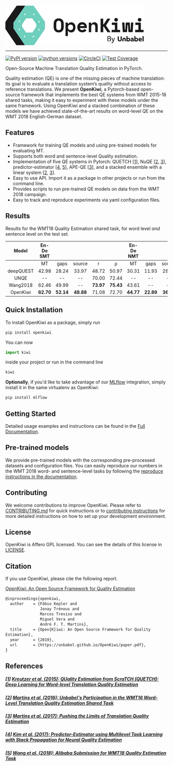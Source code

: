 ![OpenKiwi Logo](https://github.com/Unbabel/OpenKiwi/blob/master/docs/_static/img/openkiwi-logo-horizontal.svg)

--------------------------------------------------------------------------------

[![PyPI version](https://badge.fury.io/py/openkiwi.svg)](https://badge.fury.io/py/openkiwi)
[![python versions](https://img.shields.io/pypi/pyversions/openkiwi.svg)](https://pypi.org/project/openkiwi/)
[![CircleCI](https://circleci.com/gh/Unbabel/OpenKiwi/tree/master.svg?style=shield)](https://circleci.com/gh/Unbabel/OpenKiwi/tree/master)
[![Test Coverage](https://api.codeclimate.com/v1/badges/1910f04383c401e1c5f3/test_coverage)](https://codeclimate.com/github/Unbabel/OpenKiwi/test_coverage)

Open-Source Machine Translation Quality Estimation in PyTorch.

Quality estimation (QE) is one of the missing pieces of machine translation: its goal is to evaluate a translation system’s quality without access to reference translations. We present **OpenKiwi**, a Pytorch-based open-source framework that implements the best QE systems from WMT 2015-18 shared tasks, making it easy to experiment with these models under the same framework. Using OpenKiwi and a stacked combination of these models we have achieved state-of-the-art results on word-level QE on the WMT 2018 English-German dataset.


## Features

* Framework for training QE models and using pre-trained models for evaluating MT.
* Supports both word and sentence-level Quality estimation.
* Implementation of five QE systems in Pytorch: QUETCH [[1]], NuQE [[2], [3]], predictor-estimator [[4], [5]], APE-QE [[3]], and a stacked ensemble with a linear system [[2], [3]]. 
* Easy to use API. Import it as a package in other projects or run from the command line.
* Provides scripts to run pre-trained QE models on data from the WMT 2018 campaign.
* Easy to track and reproduce experiments via yaml configuration files.

## Results

Results for the WMT18 Quality Estimation shared task, for word level *and* sentence level on the test set.

|   Model   | En-De SMT |           |           |           |           | En-De NMT |           |           |           |           |
|:---------:|:---------:|:---------:|:---------:|:---------:|:---------:|:---------:|:---------:|:---------:|:---------:|:---------:|
|           |     MT    |    gaps   |   source  |     r     |     ⍴     |     MT    |    gaps   |   source  |     r     |     ⍴     |
| deepQUEST |   42.98   |   28.24   |   33.97   |   48.72   |   50.97   |   30.31   |   11.93   |   28.59   |   38.08   |   48.00   |
|    UNQE   |     --    |     --    |     --    |   70.00   |   72.44   |     --    |     --    |     --    | **51.29** | **60.52** |
|  Wang2018 |   62.46   |   49.99   |     --    | **73.97** | **75.43** |   43.61   |     --    |     --    |   50.12   |   60.49   |
|  OpenKiwi | **62.70** | **52.14** | **48.88** |   71.08   |   72.70   | **44.77** | **22.89** | **36.53** |   46.72   |   58.51   |


## Quick Installation

To install OpenKiwi as a package, simply run
```bash
pip install openkiwi
```

You can now
```python
import kiwi
```
inside your project or run in the command line
```bash
kiwi
```

**Optionally**, if you'd like to take advantage of our [MLflow](https://mlflow.org/) integration, simply install it in the same virtualenv as OpenKiwi:
```bash
pip install mlflow
```


## Getting Started

Detailed usage examples and instructions can be found in the [Full Documentation](https://unbabel.github.io/OpenKiwi/index.html).


## Pre-trained models

We provide pre-trained models with the corresponding pre-processed datasets and configuration files.
You can easily reproduce our numbers in the WMT 2018 word- and sentence-level tasks by following the [reproduce instructions in the documentation](https://unbabel.github.io/OpenKiwi/reproduce.html).


## Contributing

We welcome contributions to improve OpenKiwi.
Please refer to [CONTRIBUTING.md](CONTRIBUTING.md) for quick instructions or to [contributing instructions](https://unbabel.github.io/OpenKiwi/contributing/contributing.html) for more detailed instructions on how to set up your development environment.


## License

OpenKiwi is Affero GPL licensed. You can see the details of this license in [LICENSE](LICENSE).


## Citation

If you use OpenKiwi, please cite the following report.

[OpenKiwi: An Open Source Framework for Quality Estimation](https://unbabel.github.io/OpenKiwi/paper.pdf)

```
@inproceedings{openkiwi,
  author    = {Fábio Kepler and
               Jonay Trénous and
               Marcos Treviso and
               Miguel Vera and
               André F. T. Martins},
  title     = {Open{K}iwi: An Open Source Framework for Quality Estimation},
  year      = {2019},
  url       = {https://unbabel.github.io/OpenKiwi/paper.pdf},
}
```


## References

##### [[1]] [Kreutzer et al. (2015): QUality Estimation from ScraTCH (QUETCH): Deep Learning for Word-level Translation Quality Estimation](http://aclweb.org/anthology/W15-3037)
[1]:#1-kreutzer-et-al-2015-quality-estimation-from-scratch-quetch-deep-learning-for-word-level-translation-quality-estimation

##### [[2]] [Martins et al. (2016): Unbabel's Participation in the WMT16 Word-Level Translation Quality Estimation Shared Task](http://www.aclweb.org/anthology/W16-2387)
[2]:#2-martins-et-al-2016-unbabels-participation-in-the-wmt16-word-level-translation-quality-estimation-shared-task

##### [[3]] [Martins et al. (2017): Pushing the Limits of Translation Quality Estimation](http://www.aclweb.org/anthology/Q17-1015)
[3]:#3-martins-et-al-2017-pushing-the-limits-of-translation-quality-estimation

##### [[4]] [Kim et al. (2017): Predictor-Estimator using Multilevel Task Learning with Stack Propagation for Neural Quality Estimation](http://www.aclweb.org/anthology/W17-4763)
[4]:#4-kim-et-al-2017-predictor-estimator-using-multilevel-task-learning-with-stack-propagation-for-neural-quality-estimation

##### [[5]] [Wang et al. (2018): Alibaba Submission for WMT18 Quality Estimation Task](http://statmt.org/wmt18/pdf/WMT093.pdf)
[5]:#5-wang-et-al-2018-alibaba-submission-for-wmt18-quality-estimation-task
